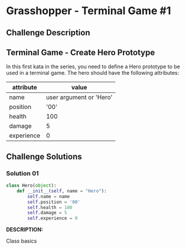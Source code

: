 # Grasshopper - Terminal Game #1

## Challenge Description

## Terminal Game - Create Hero Prototype

In this first kata in the series, you need to define a Hero prototype
 to be used in a terminal game. The hero should have the following 
attributes:

| attribute | value |
| --- | --- |
| name | user argument or 'Hero' |
| position | '00' |
| health | 100 |
| damage | 5 |
| experience | 0 |

## Challenge Solutions

### Solution 01

```python
class Hero(object):
    def __init__(self, name = "Hero"):
        self.name = name
        self.position = '00'
        self.health = 100
        self.damage = 5
        self.experience = 0
```

**DESCRIPTION:**

Class basics